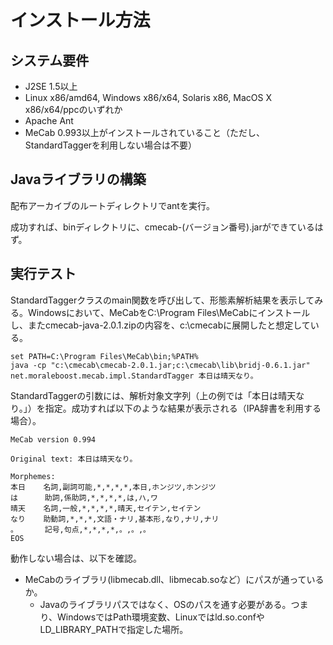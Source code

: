 # インストール方法 #

## システム要件 ##
  * J2SE 1.5以上
  * Linux x86/amd64, Windows x86/x64, Solaris x86, MacOS X x86/x64/ppcのいずれか
  * Apache Ant
  * MeCab 0.993以上がインストールされていること（ただし、StandardTaggerを利用しない場合は不要）

## Javaライブラリの構築 ##
配布アーカイブのルートディレクトリでantを実行。

成功すれば、binディレクトリに、cmecab-(バージョン番号).jarができているはず。

## 実行テスト ##
StandardTaggerクラスのmain関数を呼び出して、形態素解析結果を表示してみる。Windowsにおいて、MeCabをC:\Program Files\MeCabにインストールし、またcmecab-java-2.0.1.zipの内容を、c:\cmecabに展開したと想定している。

```
set PATH=C:\Program Files\MeCab\bin;%PATH%
java -cp "c:\cmecab\cmecab-2.0.1.jar;c:\cmecab\lib\bridj-0.6.1.jar" net.moraleboost.mecab.impl.StandardTagger 本日は晴天なり。
```

StandardTaggerの引数には、解析対象文字列（上の例では「本日は晴天なり。」）を指定。成功すれば以下のような結果が表示される（IPA辞書を利用する場合）。
```
MeCab version 0.994

Original text: 本日は晴天なり。

Morphemes:
本日    名詞,副詞可能,*,*,*,*,本日,ホンジツ,ホンジツ
は      助詞,係助詞,*,*,*,*,は,ハ,ワ
晴天    名詞,一般,*,*,*,*,晴天,セイテン,セイテン
なり    助動詞,*,*,*,文語・ナリ,基本形,なり,ナリ,ナリ
。      記号,句点,*,*,*,*,。,。,。
EOS
```

動作しない場合は、以下を確認。
  * MeCabのライブラリ(libmecab.dll、libmecab.soなど）にパスが通っているか。
    * Javaのライブラリパスではなく、OSのパスを通す必要がある。つまり、WindowsではPath環境変数、Linuxではld.so.confやLD\_LIBRARY\_PATHで指定した場所。